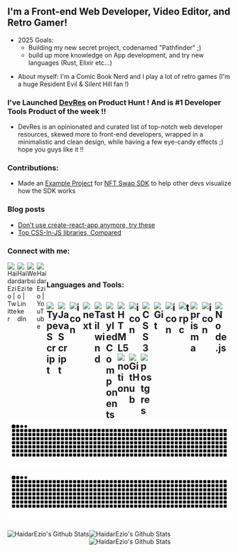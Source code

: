 ## I'm a Front-end Web Developer, Video Editor, and Retro Gamer!

<!-- - 🛠 I’m currently interviewing for remote Front-end developer positions ;) -->
- 2025 Goals:
  - Building my new secret project, codenamed "Pathfinder" ;)
  - build up more knowledge on App development, and try new languages (Rust, Elixir etc...)
<!-- - 👌 I’m looking to collaborate and actually realize some of the ideas we hack in real life ! -->
- About myself: I'm a Comic Book Nerd and I play a lot of retro games (I'm a huge Resident Evil & Silent Hill fan !)

### I've Launched [DevRes](https://devres.app) on Product Hunt ! And is #1 Developer Tools Product of the week !!
- DevRes is an opinionated and curated list of top-notch web developer resources, skewed more to front-end developers, wrapped in a minimalistic and clean design, while having a few eye-candy effects ;) hope you guys like it !!

### Contributions:
- Made an [Example Project](https://github.com/HaidarEzio/NFTswap/tree/example-project) for [NFT Swap SDK](https://github.com/trader-xyz/nft-swap-sdk/commits?author=HaidarEzio) to help other devs visualize how the SDK works 

### Blog posts
<!-- BLOG-POST-LIST:START -->
- [Don&#39;t use create-react-app anymore, try these](https://heatseeker.hashnode.dev/dont-use-create-react-app)
- [Top CSS-In-JS libraries, Compared](https://heatseeker.hashnode.dev/top-css-in-js-libraries-compared)
<!-- BLOG-POST-LIST:END -->

### Connect with me:

[<img align="left" alt="HaidarEzio | Twitter" width="22px" src="https://simpleicons.vercel.app/x/fff" />][twitter]
[<img align="left" alt="HaidarEzio | LinkedIn" width="22px" src="https://simpleicons.vercel.app/linkedin/0072b1" />][linkedin]
[<img align="left" alt="Website" width="22px" src="https://simpleicons.vercel.app/googlechrome/fff" />][website]
[<img align="left" alt="HaidarEzio | YouTube" width="22px" src="https://simpleicons.vercel.app/youtube/ff0000" />][youtube]

<!-- [<img align="left" alt="HaidarEzio | Instagram" width="22px" src="https://simpleicons.vercel.app/instagram/fff" />][instagram]-->

<br />

### Languages and Tools:


[<img align="left" alt="TypeScript" width="26px" src="https://simpleicons.vercel.app/typescript/3178C6" />][website]
[<img align="left" alt="JavaScript" width="26px" src="https://simpleicons.vercel.app/javascript/f7df1e" />][website]
[<img align="left" src="https://techstack-generator.vercel.app/react-icon.svg" alt="icon" width="30px"/>][website]
[<img align="left" alt="next" width="26px" src="https://simpleicons.vercel.app/nextdotjs/fff" />][website]
[<img align="left" alt="Tailwind" width="26px" src="https://simpleicons.vercel.app/tailwindcss/06B6D4" />][website]
[<img align="left" alt="styledComponents" width="26px" src="https://simpleicons.vercel.app/styledcomponents/fff" />][website]
[<img align="left" alt="HTML5" width="26px" src="https://simpleicons.vercel.app/html5/e34f26" />][website]
[<img align="left" src="https://techstack-generator.vercel.app/sass-icon.svg" alt="icon" width="30px"/>][website]
[<img align="left" alt="CSS3" width="26px" src="https://simpleicons.vercel.app/css3/1572b6" />][website]
[<img align="left" alt="Git" width="26px" src="https://simpleicons.vercel.app/git/E44C30" />][website]
[<img align="left" src="https://techstack-generator.vercel.app/redux-icon.svg" alt="icon" width="30px"  />][website]
[<img align="left" alt="trpc" width="26px" src="https://simpleicons.vercel.app/trpc/398CCB" />][website]
[<img align="left" alt="prisma" width="26px" src="https://simpleicons.vercel.app/prisma/000" />][website]
[<img align="left" src="https://techstack-generator.vercel.app/graphql-icon.svg" alt="icon" width="30px" />][website]
[<img align="left" alt="Node.js" width="26px" src="https://simpleicons.vercel.app/nodedotjs/393" />][website]
[<img align="left" alt="notion" width="26px" src="https://simpleicons.vercel.app/notion/fff" />][website]
[<img align="left" alt="GitHub" width="26px" src="https://simpleicons.vercel.app/github/fff" />][website]
[<img align="left" alt="postgres" width="26px" src="https://simpleicons.vercel.app/postgresql/336791" />][website]
<br />
![github contribution grid snake animation](https://raw.githubusercontent.com/HaidarEzio/HaidarEzio/output/github-contribution-grid-snake-dark.svg#gh-dark-mode-only)![github contribution grid snake animation](https://raw.githubusercontent.com/HaidarEzio/HaidarEzio/output/github-contribution-grid-snake.svg#gh-light-mode-only)
---


<img align="left" height="200" alt="HaidarEzio's Github Stats" src="https://github-readme-stats-ten-inky-77.vercel.app/api/top-langs?username=HaidarEzio&show_icons=true&hide_border=true&theme=dark&langs_count=5&hide=ejs,css,html,shell&exclude_repo=kryptoswiss,redux-toolkit-tutorial,VetrinaLive,Gdocs-Next,face-recognition,VetrinaLive-GenericTheme-,LeetCode,coding-challenge,next-twin-macro-styled-comp" />
<img align="left" src="https://haidar-streak-stats.vercel.app/?user=HaidarEzio&theme=dark&hide_border=true&date_format=M+j%5B%2C+Y%5D&mode=daily&hide_total_contributions=false&hide_current_streak=false&hide_longest_streak=false&card_height=200" alt="HaidarEzio's Github Stats" />


<img align="left" alt="HaidarEzio's Github Stats" height="200" src="https://github-readme-stats-ten-inky-77.vercel.app/api?username=HaidarEzio&show_icons=true&hide_border=true&theme=dark" />



<br />
<br />
<br />
<br />
<br />
<br />
<br />
<br />
<br />
<br />
<br />
<br />
<br />





[website]: https://haidarezio.me
[twitter]: https://twitter.com/haidar_ezio
[linkedin]: https://www.linkedin.com/in/haidar-ezio-2a3a03182/
[youtube]: https://www.youtube.com/channel/UCFTQzKapiCcFx9_NzFcqHAw
[instagram]: https://instagram.com/haidar.ezio

